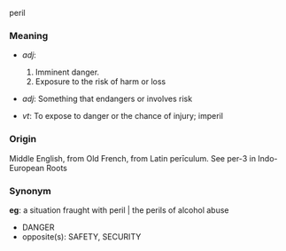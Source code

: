 peril
### Meaning
+ _adj_:
   1. Imminent danger.
   2. Exposure to the risk of harm or loss
+ _adj_: Something that endangers or involves risk

+ _vt_: To expose to danger or the chance of injury; imperil

### Origin

Middle English, from Old French, from Latin perīculum. See per-3 in Indo-European Roots

### Synonym

__eg__: a situation fraught with peril | the perils of alcohol abuse

+ DANGER
+ opposite(s): SAFETY, SECURITY


